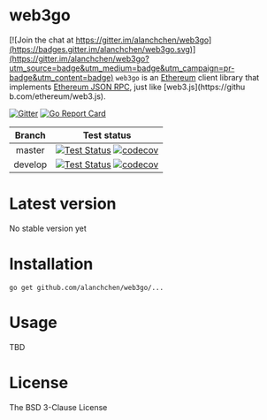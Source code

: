 # web3go

[![Join the chat at https://gitter.im/alanchchen/web3go](https://badges.gitter.im/alanchchen/web3go.svg)](https://gitter.im/alanchchen/web3go?utm_source=badge&utm_medium=badge&utm_campaign=pr-badge&utm_content=badge)
`web3go` is an [Ethereum](https://github.com/ethereum/go-ethereum) client library that implements [Ethereum JSON RPC](https://github.com/ethereum/wiki/wiki/JSON-RPC), just like [web3.js](https://githu
b.com/ethereum/web3.js).

[![Gitter](https://badges.gitter.im/alanchchen/web3go.svg)](https://gitter.im/alanchchen/web3go?utm_source=badge&utm_medium=badge&utm_campaign=pr-badge) [![Go Report Card](https://goreportcard.com/badge/github.com/alanchchen/web3go)](https://goreportcard.com/report/github.com/alanchchen/web3go)

| Branch  | Test status | 
|:-------:|:-----------:|
| master  | [![Test Status](https://travis-ci.org/alanchchen/web3go.svg?branch=master)](https://travis-ci.org/alanchchen/web3go) [![codecov](https://codecov.io/gh/alanchchen/web3go/branch/master/graph/badge.svg)](https://codecov.io/gh/alanchchen/web3go/branch/master) |
| develop | [![Test Status](https://travis-ci.org/alanchchen/web3go.svg?branch=develop)](https://travis-ci.org/alanchchen/web3go/) [![codecov](https://codecov.io/gh/alanchchen/web3go/branch/develop/graph/badge.svg)](https://codecov.io/gh/alanchchen/web3go/branch/develop) |

# Latest version
No stable version yet
 
# Installation
```shell
go get github.com/alanchchen/web3go/...
```

# Usage
TBD
 
# License
The BSD 3-Clause License
